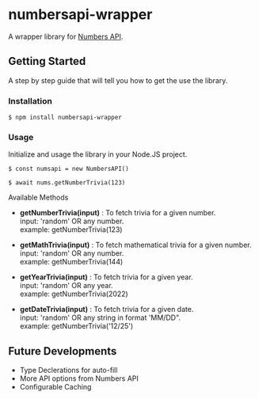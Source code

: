 # numbersapi-wrapper

A wrapper library for [Numbers API](http://numbersapi.com/).

## Getting Started

A step by step guide that will tell you how to get the use the library.

### Installation

```
$ npm install numbersapi-wrapper
```

### Usage

Initialize and usage the library in your Node.JS project.

```
$ const numsapi = new NumbersAPI()

$ await nums.getNumberTrivia(123)
```

Available Methods

- **getNumberTrivia(input)** : To fetch trivia for a given number.  
  input: 'random' OR any number.  
  example: getNumberTrivia(123)

- **getMathTrivia(input)** : To fetch mathematical trivia for a given number.  
  input: 'random' OR any number.  
  example: getNumberTrivia(144)

- **getYearTrivia(input)** : To fetch trivia for a given year.  
  input: 'random' OR any year.  
  example: getNumberTrivia(2022)

- **getDateTrivia(input)** : To fetch trivia for a given date.  
  input: 'random' OR any string in format 'MM/DD".  
  example: getNumberTrivia('12/25')

## Future Developments

* Type Declerations for auto-fill
* More API options from Numbers API
* Configurable Caching
